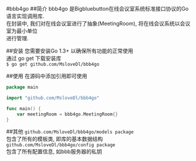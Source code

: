 #bbb4go
##简介
bbb4go 是Bigbluebutton在线会议室系统标准接口协议的Go语言实现调用库. <br>
在封装中, 我们对在线会议室进行了抽象(MeetingRoom), 将在线会议系统以会议室为最小单位<br>
进行管理.

##安装
您需要安装Go 1.3+ 以确保所有功能的正常使用<br>
通过 go get 下载安装库 <br>
`$ go get github.com/MsloveDl/bbb4go` 

##使用
在源码中添加引用即可使用<br>
```go
package main

import "github.com/MsloveDl/bbb4go"

func main() {
    var meetingRoom = bbb4go.MeetingRoom{}
}
```
##其他
`github.com/MsloveDl/bbb4go/models package` <br>
包含了所有的模板类, 即库的基本数据结构 <br>
`github.com/MsloveDl/bbb4go/config package` <br>
包含了所有配置信息, 如bbb服务器的私钥
